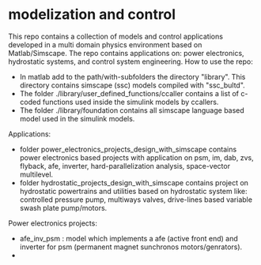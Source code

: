 # modelization and control
This repo contains a collection of models and control applications developed in a multi domain physics environment based on Matlab/Simscape. The repo contains applications on: power electronics, hydrostatic systems, and control system engineering.
How to use the repo:
- In matlab add to the path/with-subfolders the directory "library". This directory contains simscape (ssc) models compiled with "ssc_bultd".
- The folder ./library/user_defined_functions/ccaller contains a list of c-coded functions used inside the simulink models by ccallers.
- The folder ./library/foundation contains all simscape language based model used in the simulink models.

Applications:
- folder power_electronics_projects_design_with_simscape contains power electronics based projects with application on psm, im, dab, zvs, flyback, afe, inverter, hard-parallelization analysis, space-vector multilevel.
- folder hydrostatic_projects_design_with_simscape contains project on hydrostatic powertrains and utilities based on hydrostatic system like: controlled pressure pump, multiways valves, drive-lines based variable swash plate pump/motors.

Power electronics projects:
- afe_inv_psm : model which implements a afe (active front end) and inverter for psm (permanent magnet sunchronos motors/genrators).
- 

